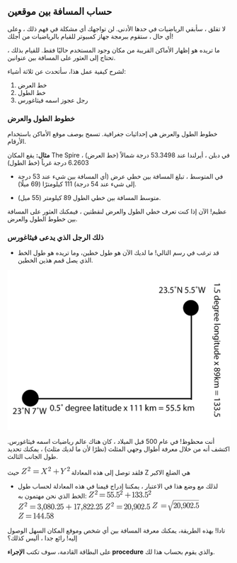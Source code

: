 ## حساب المسافة بين موقعين

لا تقلق ، سأبقي الرياضيات في حدها الأدنى. لن تواجهك أي مشكلة في فهم ذلك ، وعلى أي حال ، ستقوم ببرمجة جهاز كمبيوتر للقيام بالرياضيات من أجلك!

ما تريده هو إظهار الأماكن القريبة من مكان وجود المستخدم حاليًا فقط. للقيام بذلك ، تحتاج إلى العثور على المسافة بين عنوانين.

لشرح كيفية عمل هذا، سأتحدث عن ثلاثة أشياء:
  1. خط العرض
  1. خط الطول
  1. رجل عجوز اسمه فيثاغورس

### خطوط الطول والعرض
خطوط الطول والعرض هي إحداثيات جغرافية. تسمح بوصف موقع الأماكن باستخدام الأرقام.

   **مثال:** يقع المكان The Spire في دبلن ، أيرلندا عند 53.3498 درجة شمالاً (خط العرض) ، 6.2603 درجة غرباً (خط الطول)

+ في المتوسط ، تبلغ المسافة بين خطي عرض (أي المسافة بين شيء عند 53 درجة إلى شيء عند 54 درجة) 111 كيلومترًا (69 ميلًا).

+ متوسط المسافة بين خطي الطول 89 كيلومتر (55 ميل).

عظيم!  الآن إذا كنت تعرف خطي الطول والعرض لنقطتين ، فيمكنك العثور على المسافة بين خطوط الطول والعرض.

### ذلك الرجل الذي يدعى فيثاغورس

+ قد ترغب في رسم التالي! ما لديك الآن هو طول خطين، وما تريده هو طول الخط الذي يصل قمم هذين الخطين.

![](images/latitudeLongitudeDiagram.png)

أنت محظوظ! في عام 500 قبل الميلاد ، كان هناك عالم رياضيات اسمه فيثاغورس. اكتشف أنه من خلال معرفة أطوال وجهي المثلث (نظرًا لأن ما لديك مثلث) ، يمكنك تحديد طول الجانب الثالث.

فلقد توصل إلى هذه المعادلة ![](images/pythagorasTheorem.png)  حيث Z هي الضلع الاكبر

+ لذلك مع وضع هذا في الاعتبار ، يمكننا إدراج قيمنا في هذه المعادلة لحساب طول الخط الذي نحن مهتمون به: ![](images/pythagorasTheorem1.png) ![](images/pythagorasTheorem2.png) ![](images/pythagorasTheorem3.png) ![](images/pythagorasTheorem4.png) ![](images/pythagorasTheorem5.png)

تادا! بهذه الطريقة، يمكنك معرفة المسافة بين أي شخص وموقع المكان السهل الوصول إليه! رائع جدا ، أليس كذلك؟

على البطاقة القادمة، سوف تكتب **الإجراء procedure** والذي يقوم بحساب هذا لك.
